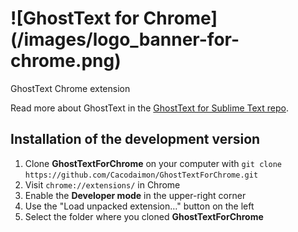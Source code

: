 <h1>![GhostText for Chrome](/images/logo_banner-for-chrome.png)</h1>

GhostText Chrome extension

Read more about GhostText in the [GhostText for Sublime Text repo](/Cacodaimon/GhostTextForSublimeText).

## Installation of the development version

1. Clone **GhostTextForChrome** on your computer with `git clone https://github.com/Cacodaimon/GhostTextForChrome.git`
2. Visit `chrome://extensions/` in Chrome
3. Enable the **Developer mode** in the upper-right corner
4. Use the "Load unpacked extension…" button on the left
5. Select the folder where you cloned **GhostTextForChrome**
